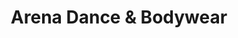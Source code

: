---
title: "Arena Dance & Bodywear"
url: /hamilton-township/arena-dance-and-bodywear/
shop: clothes
---